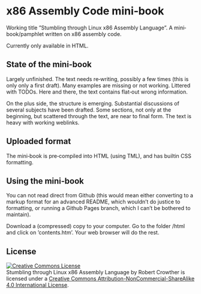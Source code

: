 # x86 Assembly Code mini‐book #

Working title ”Stumbling through Linux x86 Assembly Language”. A mini‐book/pamphlet written on x86 assembly code.

Currently only available in HTML.


## State of the mini‐book #

Largely unfinished. The text needs re‐writing, possibly a few times (this is only only a first draft). Many examples are missing or not working. Littered with TODOs. Here and there, the text contains flat‐out wrong information.

On the plus side, the structure is emerging. Substantial discussions of several subjects have been drafted. Some sections, not only at the beginning, but scattered through the text, are near to final form. The text is heavy with working weblinks.


## Uploaded format #

The mini‐book is pre‐compiled into HTML (using TML), and has builtin CSS formatting.


## Using the mini‐book #

You can not read direct from Github (this would mean either converting to a markup format for an advanced README, which wouldn’t do justice to formatting, or running a Github Pages branch, which I can’t be bothered to maintain).

Download a (compressed) copy to your computer. Go to the folder /html and click on ’contents.htm’. Your web browser will do the rest.


## License #

<a rel="license" href="http://creativecommons.org/licenses/by-nc-sa/4.0/"><img alt="Creative Commons License" style="border-width:0" src="https://i.creativecommons.org/l/by-nc-sa/4.0/88x31.png" /></a><br /><span xmlns:dct="http://purl.org/dc/terms/" property="dct:title">Stumbling through Linux x86 Assembly Language</span> by <span xmlns:cc="http://creativecommons.org/ns#" property="cc:attributionName">Robert Crowther</span> is licensed under a <a rel="license" href="http://creativecommons.org/licenses/by-nc-sa/4.0/">Creative Commons Attribution-NonCommercial-ShareAlike 4.0 International License</a>.
